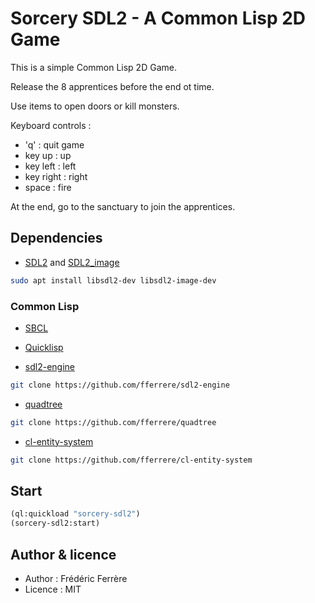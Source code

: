 # Sorcery SDL2 - A Common Lisp 2D Game

This is a simple Common Lisp 2D Game.

Release the 8 apprentices before the end ot time.

Use items to open doors or kill monsters.

Keyboard controls :
- 'q' : quit game
- key up : up
- key left : left
- key right : right
- space : fire

At the end, go to the sanctuary to join the apprentices.


## Dependencies

* [SDL2](https://www.libsdl.org/) and [SDL2_image](https://www.libsdl.org/projects/SDL_image/)
```sh
sudo apt install libsdl2-dev libsdl2-image-dev
```

### Common Lisp

* [SBCL](https://www.sbcl.org/)
* [Quicklisp](https://www.quicklisp.org/beta/)

* [sdl2-engine](https://github.com/fferrere/sdl2-engine)
```sh
git clone https://github.com/fferrere/sdl2-engine
```
* [quadtree](https://github.com/fferrere/quadtree)
```sh
git clone https://github.com/fferrere/quadtree
```
* [cl-entity-system](https://github.com/fferrere/cl-entity-system)
```sh
git clone https://github.com/fferrere/cl-entity-system
```

## Start

```lisp
(ql:quickload "sorcery-sdl2")
(sorcery-sdl2:start)
```

## Author & licence
* Author : Frédéric Ferrère
* Licence : MIT

